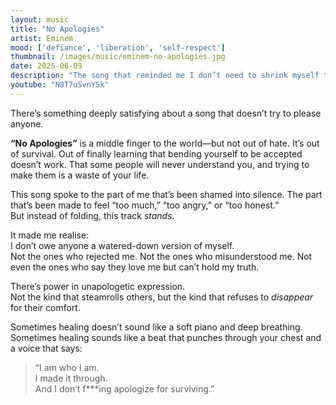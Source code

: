 ```yaml
---
layout: music
title: "No Apologies"
artist: Eminem
mood: ['defiance', 'liberation', 'self-respect']
thumbnail: /images/music/eminem-no-apologies.jpg
date: 2025-06-09
description: "The song that reminded me I don’t need to shrink myself to be accepted."
youtube: "N8T7uSvnYSk"
---
```


There’s something deeply satisfying about a song that doesn’t try to please anyone.

**“No Apologies”** is a middle finger to the world—but not out of hate. It’s out of survival. Out of finally learning that bending yourself to be accepted doesn’t work. That some people will never understand you, and trying to make them is a waste of your life.

This song spoke to the part of me that’s been shamed into silence. The part that’s been made to feel “too much,” “too angry,” or “too honest.”  
But instead of folding, this track *stands*.

It made me realise:  
I don’t owe anyone a watered-down version of myself.  
Not the ones who rejected me. Not the ones who misunderstood me. Not even the ones who say they love me but can’t hold my truth.

There’s power in unapologetic expression.  
Not the kind that steamrolls others, but the kind that refuses to *disappear* for their comfort.

Sometimes healing doesn’t sound like a soft piano and deep breathing.  
Sometimes healing sounds like a beat that punches through your chest and a voice that says:

> “I am who I am.  
> I made it through.  
> And I don’t f***ing apologize for surviving.”
